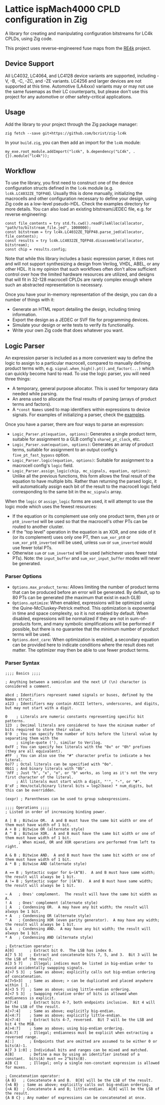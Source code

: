 # Lattice ispMach4000 CPLD configuration in Zig

A library for creating and manipulating configuration bitstreams for LC4k CPLDs, using Zig code.

This project uses reverse-engineered fuse maps from the [RE4k](https://github.com/bcrist/re4k) project.

## Device Support

All LC4032, LC4064, and LC4128 device variants are supported, including -V, -B, -C, -ZC, and -ZE variants.
LC4256 and larger devices are not supported at this time.
Automotive (LA4xxx) variants may or may not use the same fusemaps as their LC counterparts, but please don't use this project for any automotive or other safety-critical applications.

## Usage

Add the library to your project through the Zig package manager:

```
zig fetch --save git+https://github.com/bcrist/zig-lc4k
```

In your `build.zig`, you can then add an import for the `lc4k` module:

```zig
my_exe.root_module.addImport("lc4k", b.dependency("LC4k", .{}).module("lc4k"));
```

## Workflow
To use the library, you first need to construct one of the device configuration structs defined in the `lc4k` module (e.g. `lc4k.LC4032ZE_TQFP48`).  Usually this is done manually, initializing the macrocells and other configuration necessary to define your design, using Zig code as a low-level pseudo-HDL.  Check the examples directory for more details.  You can also load an existing bitstream/JEDEC file, e.g. for reverse engineering:

```zig
const file_contents = try std.fs.cwd().readFileAlloc(allocator, "path/to/bitstream_file.jed", 1000000);
const bitstream = try lc4k.LC4032ZE_TQFP48.parse_jed(allocator, file_contents);
const results = try lc4k.LC4032ZE_TQFP48.disassemble(allocator, bitstream);
const chip = results.config;
```

Note that while this library includes a basic expression parser, it does not and will not support synthesizing a design from Verilog, VHDL, ABEL, or any other HDL.  It is my opinion that such workflows often don't allow sufficient control over how the limited hardware resources are utilized, and designs that will fit in 32-128 macrocell CPLDs are rarely complex enough where such an abstracted representation is necessary.

Once you have your in-memory representation of the design, you can do a number of things with it:

* Generate an HTML report detailing the design, including timing information.
* Export the design as a JEDEC or SVF file for programming devices.
* Simulate your design or write tests to verify its functionality.
* Write your own Zig code that does whatever you want.

## Logic Parser
An expression parser is included as a more convenient way to define the logic to assign to a particular macrocell, compared to manually defining product terms with, e.g. `signal.when_high().pt().and_factor(...)` which can quickly become hard to read.  To use the logic parser, you will need three things:
* A temporary, general purpose allocator.  This is used for temporary data needed while parsing.
* An arena used to allocate the final results of parsing (arrays of product terms and factors).
* A `*const Names` used to map identifiers within expressions to device signals.
For examples of initializing a parser, check the [examples](https://github.com/bcrist/Zig-LC4k/blob/main/examples/adder/main.zig#L182).

Once you have a parser, there are four ways to parse an expression:
* `Logic_Parser.pt(equation, options)`: Generates a single product term, suitable for assignment to a GLB config's `shared_pt_clock`, etc.
* `Logic_Parser.sum(equation, options)`: Generates an array of product terms, suitable for assignment to an output config's `five_pt_fast_bypass` option.
* `Logic_Parser.logic(equation, options)`: Suitable for assignment to a macrocell config's `logic` field.
* `Logic_Parser.assign_logic(chip, mc_signals, equation, options)`: Unlike all the previous functions, this form allows the final result of the equation to have multiple bits.  Rather than returning the parsed logic, it will automatically assign each bit of the result to the macrocell logic field corresponding to the same bit in the `mc_signals` array.

When the `logic` or `assign_logic` forms are used, it will attempt to use the logic mode which uses the fewest resources:
* If the equation or its complement use only one product term, then `pt0` or `pt0_inverted` will be used so that the macrocell's other PTs can be routed to another cluster.
* If the "top level" operation in the equation is an XOR, and one side of it (or its complement) uses only one PT, then `sum_xor_pt0` or `sum_xor_pt0_inverted` will be used, unless `sum` or `sum_inverted` would use fewer total PTs.
* Otherwise `sum` or `sum_inverted` will be used (whichever uses fewer total PTs).
Note: the `input_buffer` and `sum_xor_input_buffer` modes will never be generated.

### Parser Options
* `Options.max_product_terms`: Allows limiting the number of product terms that can be produced before an error will be generated.  By default, up to 80 PTs can be generated (the maximum that exist in each GLB)
* `Options.optimize`: When enabled, expressions will be optimized using the Quine-McCluskey-Petrick method.  This optimization is exponential in time and space complexity, so it is not enabled by default.  When disabled, expressions will be normalized if they are not in sum-of-products form, and many symbolic simplifications will be performed if possible, but there is no guarantee that the minimum number of product terms will be used.
* `Options.dont_care`: When optimization is enabled, a secondary equation can be provided here to indicate conditions where the result does not matter.  The optimizer may then be able to use fewer product terms.

### Parser Syntax

```
;;;; Basics ;;;;

; Anything between a semicolon and the next LF (\n) character is considered a comment.

abcd ; Identifiers represent named signals or buses, defined by the Names struct.
a123 ; Identifiers may contain ASCII letters, underscores, and digits, but may not start with a digit.

0    ; Literals are numeric constants representing specific bit patterns.
123  ; Decimal literals are considered to have the minimum number of bits required to store their value.
8'0  ; You can specify the number of bits before the literal value by separating them with the
     ; single-quote ('), similar to Verilog.
0xFF ; You can specify hex literals with the "0x" or "0h" prefixes (they are all equivalent).
#FF  ; You can also use the "#" character prefix to indicate a hex literal.
0o77 ; Octal literals can be specified with "0o".
0b11 ; And binary literals with "0b".
'hFF ; Just "h", "x", "o", or "b" works, as long as it's not the very first character of the literal.
     ; All literals must start with a digit, "'", "-", or "#".
8'xF ; Hex/octal/binary literal bits = log2(base) * num_digits, but this can be overridden.

(expr) ; Parentheses can be used to group subexpressions.

;;;; Operations ;;;;
; Listed in order of increasing binding power.

A | B ; Bitwise OR.  A and B must have the same bit width or one of them must have width of 1 bit.
A + B ; Bitwise OR (alternate style)
A ^ B ; Bitwise XOR.  A and B must have the same bit width or one of them must have width of 1 bit.
      ; When mixed, OR and XOR operations are performed from left to right.

A & B ; Bitwise AND.  A and B must have the same bit width or one of them must have width of 1 bit.
A * B ; Bitwise AND (alternate style)

A == B ; Syntactic sugar for &~(A^B).  A and B must have same width; the result will always be 1 bit.
A != B ; Syntactic sugar for |(A^B).  A and B must have same width; the result will always be 1 bit.

~ A   ; Ones' complement.  The result will have the same bit width as A.
! A   ; Ones' complement (alternate style)
| A   ; Condensing OR.  A may have any bit width; the result will always be 1 bit.
+ A   ; Condensing OR (alternate style)
^ A   ; Condensing XOR (even parity generator).  A may have any width; the result will always be 1 bit.
& A   ; Condensing AND.  A may have any bit width; the result will always be 1 bit.
* A   ; Condensing AND (alternate style)

; Extraction operator:
A[0]       ; Extract bit 0.  The LSB has index 0.
A[7 5 3]   ; Extract and concatenate bits 7, 5, and 3.  Bit 3 will be the LSB of the result.
A[3 5 7]   ; Illegal; indices must be listed in big-endian order to avoid accidentally swapping signals.
A[>7 5 3]  ; Same as above; explicitly calls out big-endian ordering of concatenation.
A[7>5>3]   ; Same as above; > can be duplicated and placed anywhere within [ ].
A[<3 5 7]  ; Same as above; using little-endian ordering.
A[<7 5 3]  ; Swapping relative order of bits is allowed when endianness is explicit.
A[7:4]     ; Extract bits 4-7, both endpoints inclusive.  Bit 4 will be the LSB of the result.
A[>7:4]    ; Same as above; explicitly big-endian.
A[<4:7]    ; Same as above; explicitly little-endian.
A[<7:4]    ; Extract bits 4-7, reversed.  Bit 7 will be the LSB and bit 4 the MSB.
A[>4:7]    ; Same as above; using big-endian ordering.
A[4:7]     ; Illegal; endianness must be explicit when extracting a reversed range.
A[:]       ; Endpoints that are omitted are assumed to be either 0 or bits(A)-1.
A[7 3 1:0] ; Individual bits and ranges can be mixed and matched.
A[B]       ; Define a mux by using an identifier instead of a constant.  bits(A) must == 2^bits(B).
A[B C]     ; Illegal; only a single non-constant expression is allowed for muxes.

; Concatenation operator:
{A B}   ; Concatenate A and B.  B[0] will be the LSB of the result.
{>A B}  ; Same as above; explicitly calls out big-endian ordering.
{<A B}  ; Concatenate A and B; little-endian.  A[0] will be the LSB of the result.
{A B C} ; Any number of expressions can be concatenated at once.
```
